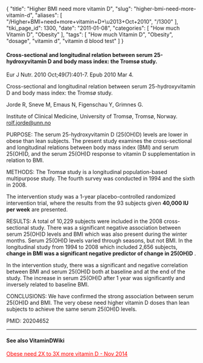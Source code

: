{
    "title": "Higher BMI need more vitamin D",
    "slug": "higher-bmi-need-more-vitamin-d",
    "aliases": [
        "/Higher+BMI+need+more+vitamin+D+\u2013+Oct+2010",
        "/1300"
    ],
    "tiki_page_id": 1300,
    "date": "2011-01-08",
    "categories": [
        "How much Vitamin D",
        "Obesity"
    ],
    "tags": [
        "How much Vitamin D",
        "Obesity",
        "dosage",
        "vitamin d",
        "vitamin d blood test"
    ]
}


#### Cross-sectional and longitudinal relation between serum 25-hydroxyvitamin D and body mass index: the Tromsø study.

Eur J Nutr. 2010 Oct;49(7):401-7. Epub 2010 Mar 4.

Cross-sectional and longitudinal relation between serum 25-hydroxyvitamin D and body mass index: the Tromsø study.

Jorde R, Sneve M, Emaus N, Figenschau Y, Grimnes G.

Institute of Clinical Medicine, University of Tromsø, Tromsø, Norway. rolf.jorde@unn.no

PURPOSE: The serum 25-hydroxyvitamin D (25(OH)D) levels are lower in obese than lean subjects. The present study examines the cross-sectional and longitudinal relations between body mass index (BMI) and serum 25(OH)D, and the serum 25(OH)D response to vitamin D supplementation in relation to BMI.

METHODS: The Tromsø study is a longitudinal population-based multipurpose study. The fourth survey was conducted in 1994 and the sixth in 2008. 

The intervention study was a 1-year placebo-controlled randomized intervention trial, where the results from the 93 subjects given  **40,000 IU per week**  are presented.

RESULTS: A total of 10,229 subjects were included in the 2008 cross-sectional study. There was a significant negative association between serum 25(OH)D levels and BMI which was also present during the winter months. Serum 25(OH)D levels varied through seasons, but not BMI. In the longitudinal study from 1994 to 2008 which included 2,656 subjects,  **change in BMI was a significant negative predictor of change in 25(OH)D** . 

In the intervention study, there was a significant and negative correlation between BMI and serum 25(OH)D both at baseline and at the end of the study. The increase in serum 25(OH)D after 1 year was significantly and inversely related to baseline BMI.

CONCLUSIONS: We have confirmed the strong association between serum 25(OH)D and BMI. The very obese need higher vitamin D doses than lean subjects to achieve the same serum 25(OH)D levels.

PMID: 20204652 

---

#### See also VitaminDWiki

<a href="/posts/obese-need-2x-to-3x-more-vitamin-d" style="color: red; text-decoration: underline;" title="This post/category does not exist yet: Obese need 2X to 3X more vitamin D - Nov 2014">Obese need 2X to 3X more vitamin D - Nov 2014</a>